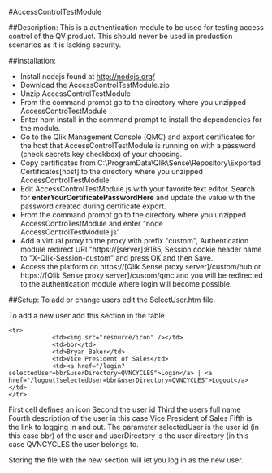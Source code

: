 #AccessControlTestModule

##Description:
This is a authentication module to be used for testing access control of the QV product. This should never be used in production scenarios as it is lacking security.

##Installation:
*	Install nodejs found at http://nodejs.org/
*	Download the AccessControlTestModule.zip
*	Unzip AccessControlTestModule
*	From the command prompt go to the directory where you unzipped AccessControTestModule
*	Enter npm install in the command prompt to install the dependencies for the module.
*	Go to the Qlik Management Console (QMC) and export certificates for the host that AccessControlTestModule is running on with a password (check secrets key checkbox) of your choosing.
*	Copy certificates from C:\ProgramData\Qlik\Sense\Repository\Exported Certificates\[host] to the directory where you unzipped AccessControlTestModule
*	Edit AccessControlTestModule.js with your favorite text editor.  Search for <strong>enterYourCertificatePasswordHere</strong> and update the value with the password created during certificate export.
*	From the command prompt go to the directory where you unzipped AccessControTestModule and enter "node AccessControlTestModule.js"
*	Add a virtual proxy to the proxy with prefix "custom", Authentication module redirect URI "https://[server]:8185, Session cookie header name to "X-Qlik-Session-custom" and press OK and then Save.
*	Access the platform on https://[Qlik Sense proxy server]/custom/hub or https://[Qlik Sense proxy server]/custom/qmc and you will be redirected to the authentication module where login will become possible.

##Setup:
To add or change users edit the SelectUser.htm file.

To add a new user add this section in the table
```
<tr>
            <td><img src="resource/icon" /></td>
			<td>bbr</td>
			<td>Bryan Baker</td>
			<td>Vice President of Sales</td>
			<td><a href="/login?selectedUser=bbr&userDirectory=QVNCYCLES">Login</a> | <a href="/logout?selectedUser=bbr&userDirectory=QVNCYCLES">Logout</a></td>
</tr> 
```

First cell defines an icon
Second the user id
Third the users full name
Fourth description of the user in this case Vice President of Sales
Fifth is the link to logging in and out. The parameter selectedUser is the user id (in this case bbr) of the user and userDirectory is the user directory (in this case QVNCYCLES the user belongs to.

Storing the file with the new section will let you log in as the new user.


